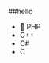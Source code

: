 ##‎hello‎          
-  🐘 PHP        
-  C++                         
-  C#                                
-  C                                       